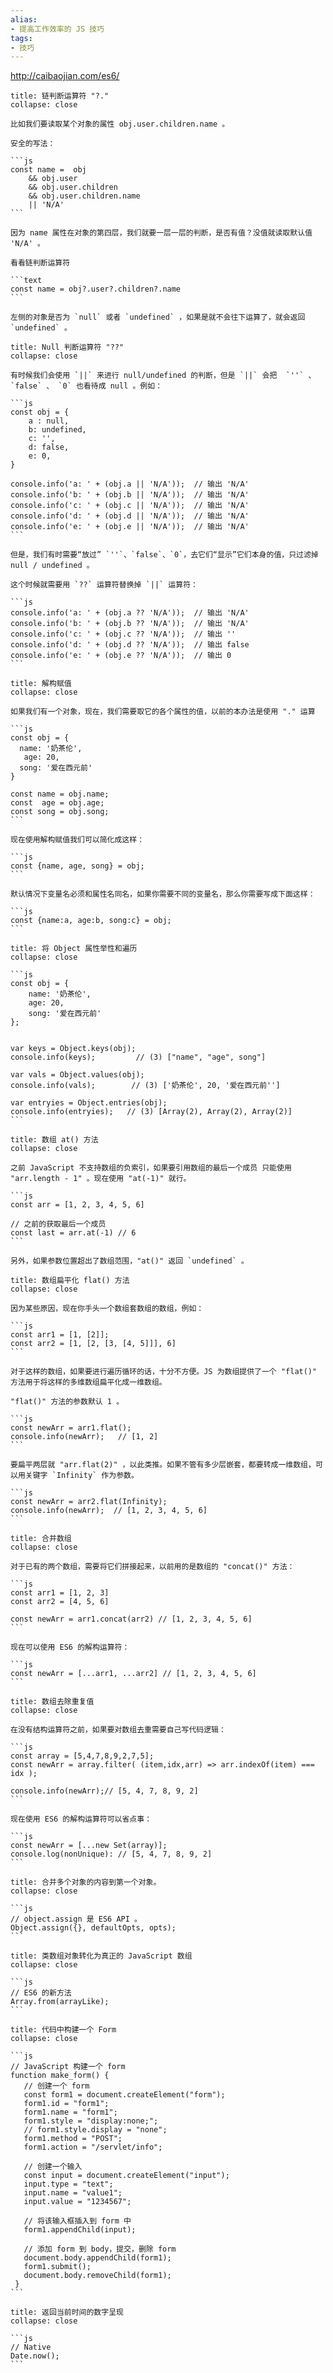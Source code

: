 ```yaml
---
alias: 
- 提高工作效率的 JS 技巧
tags: 
- 技巧
---
```


http://caibaojian.com/es6/

````ad-cite
title: 链判断运算符 "?."
collapse: close

比如我们要读取某个对象的属性 obj.user.children.name 。

安全的写法：

```js
const name =  obj 
	&& obj.user 
	&& obj.user.children 
	&& obj.user.children.name 
	|| 'N/A'
```

因为 name 属性在对象的第四层，我们就要一层一层的判断，是否有值？没值就读取默认值 'N/A' 。

看看链判断运算符

```text
const name = obj?.user?.children?.name
```

左侧的对象是否为 `null` 或者 `undefined` ，如果是就不会往下运算了，就会返回 `undefined` 。
````

````ad-cite
title: Null 判断运算符 "??"
collapse: close

有时候我们会使用 `||` 来进行 null/undefined 的判断，但是 `||` 会把  `''` 、 `false` 、 `0` 也看待成 null 。例如：

```js
const obj = {
	a : null,
	b: undefined, 
	c: '',
	d: false,
	e: 0,
}

console.info('a: ' + (obj.a || 'N/A'));  // 输出 'N/A'
console.info('b: ' + (obj.b || 'N/A'));  // 输出 'N/A'
console.info('c: ' + (obj.c || 'N/A'));  // 输出 'N/A'
console.info('d: ' + (obj.d || 'N/A'));  // 输出 'N/A'
console.info('e: ' + (obj.e || 'N/A'));  // 输出 'N/A'
```

但是，我们有时需要“放过” `''`、`false`、`0`，去它们“显示”它们本身的值，只过滤掉 null / undefined 。

这个时候就需要用 `??` 运算符替换掉 `||` 运算符：

```js
console.info('a: ' + (obj.a ?? 'N/A'));  // 输出 'N/A'
console.info('b: ' + (obj.b ?? 'N/A'));  // 输出 'N/A'
console.info('c: ' + (obj.c ?? 'N/A'));  // 输出 ''
console.info('d: ' + (obj.d ?? 'N/A'));  // 输出 false
console.info('e: ' + (obj.e ?? 'N/A'));  // 输出 0
```
````

````ad-cite
title: 解构赋值
collapse: close

如果我们有一个对象，现在，我们需要取它的各个属性的值，以前的本办法是使用 "." 运算

```js
const obj = {
  name: '奶茶伦',
   age: 20,
  song: '爱在西元前'
}

const name = obj.name;
const  age = obj.age;
const song = obj.song;
```

现在使用解构赋值我们可以简化成这样：

```js
const {name, age, song} = obj;
```

默认情况下变量名必须和属性名同名，如果你需要不同的变量名，那么你需要写成下面这样：

```js
const {name:a, age:b, song:c} = obj;
```
````

````ad-cite
title: 将 Object 属性举性和遍历
collapse: close

```js
const obj = {
	name: '奶茶伦',
	age: 20,
	song: '爱在西元前'
};


var keys = Object.keys(obj);
console.info(keys);         // (3) ["name", "age", song"]

var vals = Object.values(obj);
console.info(vals);        // (3) ['奶茶伦', 20, '爱在西元前'']

var entryies = Object.entries(obj);
console.info(entryies);   // (3) [Array(2), Array(2), Array(2)]
```
````

````ad-cite
title: 数组 at() 方法
collapse: close

之前 JavaScript 不支持数组的负索引，如果要引用数组的最后一个成员 只能使用 "arr.length - 1" 。现在使用 "at(-1)" 就行。

```js
const arr = [1, 2, 3, 4, 5, 6]

// 之前的获取最后一个成员
const last = arr.at(-1) // 6
```

另外，如果参数位置超出了数组范围，"at()" 返回 `undefined` 。
````

````ad-cite
title: 数组扁平化 flat() 方法
collapse: close

因为某些原因，现在你手头一个数组套数组的数组，例如：

```js
const arr1 = [1, [2]];
const arr2 = [1, [2, [3, [4, 5]]], 6]
```

对于这样的数组，如果要进行遍历循环的话，十分不方便。JS 为数组提供了一个 "flat()" 方法用于将这样的多维数组扁平化成一维数组。

"flat()" 方法的参数默认 1 。 

```js
const newArr = arr1.flat();
console.info(newArr);   // [1, 2]
```

要扁平两层就 "arr.flat(2)" ，以此类推。如果不管有多少层嵌套，都要转成一维数组，可以用关键字 `Infinity` 作为参数。

```js
const newArr = arr2.flat(Infinity);
console.info(newArr);  // [1, 2, 3, 4, 5, 6]
```
````

````ad-cite
title: 合并数组
collapse: close

对于已有的两个数组，需要将它们拼接起来，以前用的是数组的 "concat()" 方法：

```js
const arr1 = [1, 2, 3]
const arr2 = [4, 5, 6]

const newArr = arr1.concat(arr2) // [1, 2, 3, 4, 5, 6]
```

现在可以使用 ES6 的解构运算符：

```js
const newArr = [...arr1, ...arr2] // [1, 2, 3, 4, 5, 6]
```
````

````ad-cite
title: 数组去除重复值
collapse: close

在没有结构运算符之前，如果要对数组去重需要自己写代码逻辑：

```js
const array = [5,4,7,8,9,2,7,5]; 
const newArr = array.filter( (item,idx,arr) => arr.indexOf(item) === idx ); 

console.info(newArr);// [5, 4, 7, 8, 9, 2] 
```

现在使用 ES6 的解构运算符可以省点事：

```js
const newArr = [...new Set(array)]; 
console.log(nonUnique): // [5, 4, 7, 8, 9, 2]
```
````

````ad-cite
title: 合并多个对象的内容到第一个对象。
collapse: close

```js
// object.assign 是 ES6 API 。
Object.assign({}, defaultOpts, opts);
```
````

````ad-cite
title: 类数组对象转化为真正的 JavaScript 数组
collapse: close

```js
// ES6 的新方法
Array.from(arrayLike);
```
````

````ad-cite 
title: 代码中构建一个 Form
collapse: close

```js
// JavaScript 构建一个 form
function make_form() {
   // 创建一个 form
   const form1 = document.createElement("form");
   form1.id = "form1";
   form1.name = "form1";
   form1.style = "display:none;";
   // form1.style.display = "none";
   form1.method = "POST";
   form1.action = "/servlet/info";
 
   // 创建一个输入
   const input = document.createElement("input");
   input.type = "text";
   input.name = "value1";
   input.value = "1234567";

   // 将该输入框插入到 form 中
   form1.appendChild(input);
 
   // 添加 form 到 body，提交，删除 form
   document.body.appendChild(form1);
   form1.submit();
   document.body.removeChild(form1);
 }
```
````

````ad-cite
title: 返回当前时间的数字呈现
collapse: close

```js
// Native
Date.now();
```
````


